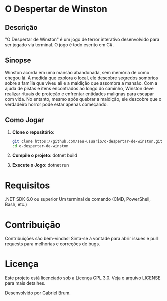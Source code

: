 # O Despertar de Winston

## Descrição
"O Despertar de Winston" é um jogo de terror interativo desenvolvido para ser jogado via terminal. O jogo é todo escrito em C#.

## Sinopse
Winston acorda em uma mansão abandonada, sem memória de como chegou lá. À medida que explora o local, ele descobre segredos sombrios sobre a família que viveu ali e a maldição que assombra a mansão. Com a ajuda de pistas e itens encontrados ao longo do caminho, Winston deve realizar rituais de proteção e enfrentar entidades malignas para escapar com vida. No entanto, mesmo após quebrar a maldição, ele descobre que o verdadeiro horror pode estar apenas começando.

## Como Jogar
1. **Clone o repositório**:
   ```sh
   git clone https://github.com/seu-usuario/o-despertar-de-winston.git
   cd o-despertar-de-winston

2. **Compile o projeto**:
    dotnet build

3. **Execute o Jogo**:
    dotnet run

# Requisitos
.NET SDK 6.0 ou superior
Um terminal de comando (CMD, PowerShell, Bash, etc.)

# Contribuição
Contribuições são bem-vindas! Sinta-se à vontade para abrir issues e pull requests para melhorias e correções de bugs.

# Licença
Este projeto está licenciado sob a Licença GPL 3.0. Veja o arquivo LICENSE para mais detalhes.

Desenvolvido por Gabriel Brum.